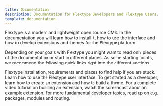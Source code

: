 ```yaml
---
title: Documentation
description: Documentation for Flextype Developers and Flextype Users.
template: documentation
---
```


Flextype is a modern and lightweight open source CMS. In the documentation you will learn how to install it, how to use the interface and how to develop extensions and themes for the Flextype platform.

Depending on your goals with Flextype you might want to read only pieces of the documentation or start in different places. As some starting points, we recommend the following quick links right into the different sections.

Flextype installation, requirements and places to find help if you are stuck.
Learn how to use the Flextype user interface.
To get started as a developer, learn how to create an extension and how to build a theme.
For a complete video tutorial on building an extension, watch the screencast about an example extension.
For more fundamental developer topics, read up on e.g. packages, modules and routing.
